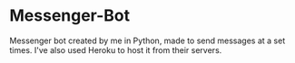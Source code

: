 # Messenger-Bot
Messenger bot created by me in Python, made to send messages at a set times. I've also used Heroku to host it from their servers.
